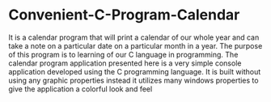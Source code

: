 # Convenient-C-Program-Calendar
It is a calendar program that will print a calendar of our whole year and can take a note on a particular date on a particular month in a year. The purpose of this program is to learning of our C language in programming. The calendar program application presented here is a very simple console application developed using the C programming language. It is built without using any graphic properties instead it utilizes many windows properties to give the application a colorful look and feel
